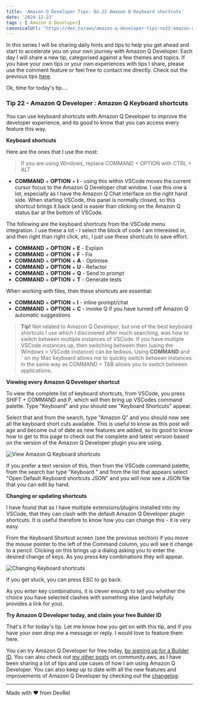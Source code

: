 ```yaml
---
title: 'Amazon Q Developer Tips: No.22 Amazon Q Keyboard shortcuts'
date: '2024-12-23'
tags : [ Amazon Q Developer]
canonicalUrl: "https://dev.to/aws/amazon-q-developer-tips-no22-amazon-q-keyboard-shortcuts-2kfc"
---
```


In this series I will be sharing daily hints and tips to help you get ahead and start to accelerate you on your own journey with Amazon Q Developer. Each day I will share a new tip, categorised against a few themes and topics. If you have your own tips or your own experiences with tips I share, please use the comment feature or feel free to contact me directly. Check out the previous tips [here](https://dev.to/aws/amazon-q-developer-tips-no21-amazon-q-developer-agents-test-37o5).

Ok, time for today's tip....

### Tip 22 - Amazon Q Developer : Amazon Q Keyboard shortcuts

You can use keyboard shortcuts with Amazon Q Developer to improve the developer experience, and its good to know that you can access every feature this way.

**Keyboard shortcuts**

Here are the ones that I use the most:

> If you are using Windows, replace COMMAND + OPTION with CTRL + ALT

* **COMMAND** + **OPTION** + **I** - using this within VSCode moves the current cursor focus to the Amazon Q Developer chat window. I use this one a lot, especially as I have the Amazon Q Chat interface on the right hand side. When starting VSCode, this panel is normally closed, so this shortcut brings it back (and is easier than clicking on the Amazon Q status bar at the bottom of VSCode.

The following are the keyboard shortcuts from the VSCode menu integration. I use these a lot - I select the block of code I am interested in, and then right than right click, etc, I just use these shortcuts to save effort.

* **COMMAND** + **OPTION** +  **E** - Explain
* **COMMAND** + **OPTION** +  **F** - Fix
* **COMMAND** + **OPTION** +  **A** - Optimise
* **COMMAND** + **OPTION** + **U** - Refactor
* **COMMAND** + **OPTION** +  **Q** - Send to prompt
* **COMMAND** + **OPTION** +  **T** - Generate tests

When working with files, then these shortcuts are essential:

* **COMMAND** + **OPTION**  + **I** - inline prompt/chat
* **COMMAND** + **OPTION**  + **C** - invoke Q if you have turned off Amazon Q automatic suggestions

> **Tip!** Not related to Amazon Q Developer, but one of the best keyboard shortcuts I use which I discovered after much searching, was how to switch between multiple instances of VSCode. If you have multiple VSCode instances up, then switching between then (using the Windows > VSCode instance) can be tedious. Using **COMMAND** and **`** on my Mac keyboard allows me to quickly switch between instances in the same way as COMMAND + TAB allows you to switch between applications. 

**Viewing every Amazon Q Developer shortcut**

To view the complete list of keyboard shortcuts, from VSCode, you press SHIFT + COMMAND and P, which will then bring up VSCodes command palette. Type "Keyboard" and you should see "Keyboard Shortcuts" appear. 

Select that and from the search, type "Amazon Q" and you should now see all the keyboard short cuts available. This is useful to know as this post will age and become out of date as new features are added, so its good to know how to get to this page to check out the complete and latest version based on the version of the Amazon Q Developer plugin you are using.

![View Amazon Q Keyboard shortcuts](https://dev-to-uploads.s3.amazonaws.com/uploads/articles/g5pwy2scy6v3zo7098vw.png)

If you prefer a text version of this, then from the VSCode command palette, from the search bar type "Keyboard " and from the list that appears select "Open Default Keyboard shortcuts JSON" and you will now see a JSON file that you can edit by hand.

**Changing or updating shortcuts**

I have found that as I have multiple extensions/plugins installed into my VSCode, that they can clash with the default Amazon Q Developer plugin shortcuts. It is useful therefore to know how you can change this - it is very easy.

From the Keyboard Shortcut screen (see the previous section) if you move the mouse pointer to the left of the Command column, you will see it change to a pencil. Clicking on this brings up a dialog asking you to enter the desired change of keys. As you press key combinations they will appear.

![Changing Keyboard shortcuts](https://dev-to-uploads.s3.amazonaws.com/uploads/articles/fkpm6bhlqg3qctmt05pd.png)

If you get stuck, you can press ESC to go back.

As you enter key combinations, it is clever enough to tell you whether the choice you have selected clashes with something else (and helpfully provides a link for you).

**Try Amazon Q Developer today, and claim your free Builder ID**

That's it for today's tip. Let me know how you get on with this tip, and if you have your own drop me a message or reply. I would love to feature them here.

You can try Amazon Q Developer for free today, [by signing up for a Builder ID](https://community.aws/builderid?trk=34e0ecce-8101-42c4-840a-fe6170420294&sc_channel=el). You can also check out [my other posts](https://community.aws/@ricsueaws) on community.aws, as I have been sharing a lot of tips and use cases of how I am using Amazon Q Developer. You can also keep up to date with all the new features and improvements of Amazon Q Developer by checking out the [changelog](https://aws.amazon.com/developer/generative-ai/amazon-q/change-log/).


---
Made with ♥ from DevRel
